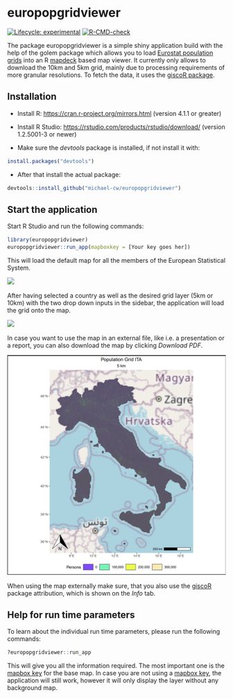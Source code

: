 
<!-- README.md is generated from README.Rmd. Please edit that file -->

# europopgridviewer

<!-- badges: start -->

[![Lifecycle:
experimental](https://img.shields.io/badge/lifecycle-experimental-orange.svg)](https://lifecycle.r-lib.org/articles/stages.html#experimental)
[![R-CMD-check](https://github.com/michael-cw/europopgridviewer/actions/workflows/R-CMD-check.yaml/badge.svg)](https://github.com/michael-cw/europopgridviewer/actions/workflows/R-CMD-check.yaml)
<!-- badges: end -->

The package europopgridviewer is a simple shiny application build with
the help of the golem package which allows you to load [Eurostat
population
grids](https://ec.europa.eu/eurostat/statistics-explained/index.php?title=Population_grids)
into an R [mapdeck](https://github.com/SymbolixAU/mapdeck) based map
viewer. It currently only allows to download the 10km and 5km grid,
mainly due to processing requirements of more granular resolutions. To
fetch the data, it uses the [giscoR
package](https://ropengov.github.io/giscoR/).

## Installation

  - Install R: <https://cran.r-project.org/mirrors.html> (version 4.1.1
    or greater)

  - Install R Studio: <https://rstudio.com/products/rstudio/download/>
    (version 1.2.5001-3 or newer)

  - Make sure the *devtools* package is installed, if not install it
    with:

<!-- end list -->

``` r
install.packages("devtools")
```

  - After that install the actual package:

<!-- end list -->

``` r
devtools::install_github("michael-cw/europopgridviewer")
```

## Start the application

Start R Studio and run the following commands:

``` r
library(europopgridviewer)
europopgridviewer::run_app(mapboxkey = [Your key goes her])
```

This will load the default map for all the members of the European
Statistical System.

![](./man/img/screen_start.png)

After having selected a country as well as the desired grid layer (5km
or 10km) with the two drop down inputs in the sidebar, the application
will load the grid onto the map.

![](./man/img/screen_load.png)

In case you want to use the map in an external file, like i.e. a
presentation or a report, you can also download the map by clicking
*Download PDF*.

![](./doc/img/screen_pdf.png)

When using the map externally make sure, that you also use the
[giscoR](https://ropengov.github.io/giscoR/) package attribution, which
is shown on the *Info* tab.

## Help for run time parameters

To learn about the individual run time parameters, please run the
following commands:

``` r
?europopgridviewer::run_app
```

This will give you all the information required. The most important one
is the [mapbox key](https://www.mapbox.com/pricing) for the base map. In
case you are not using a [mapbox key](https://www.mapbox.com/pricing),
the application will still work, however it will only display the layer
without any background map.
